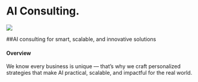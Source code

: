 # AI Consulting.

<img src="https://res.cloudinary.com/dphnu6u05/image/upload/v1754063347/Black_and_White_Illustrative_Manager_LinkedIn_Banner_bndwlw.png"/>



##AI consulting for smart, scalable, and innovative solutions

#### Overview
We know every business is unique — that’s why we craft personalized strategies that make AI practical, scalable, and impactful for the real world.






